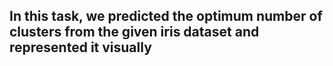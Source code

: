 ## In this task, we predicted the optimum number of clusters from the given iris dataset and represented it visually
